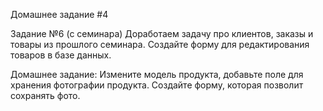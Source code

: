 Домашнее задание #4
    
Задание №6 (с семинара)
    Доработаем задачу про клиентов, заказы и товары из прошлого семинара.
    Создайте форму для редактирования товаров в базе данных.

Домашнее задание:
    Измените модель продукта, добавьте поле для хранения фотографии продукта.
    Создайте форму, которая позволит сохранять фото.